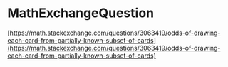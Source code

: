 # MathExchangeQuestion
[https://math.stackexchange.com/questions/3063419/odds-of-drawing-each-card-from-partially-known-subset-of-cards](https://math.stackexchange.com/questions/3063419/odds-of-drawing-each-card-from-partially-known-subset-of-cards)

